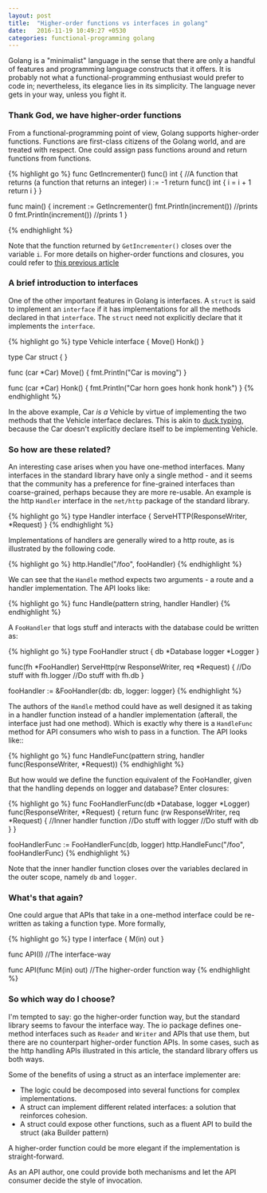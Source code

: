 ```yaml
---
layout: post
title:  "Higher-order functions vs interfaces in golang"
date:   2016-11-19 10:49:27 +0530
categories: functional-programming golang
---
```


Golang is a "minimalist" language in the sense that there are only a handful of features and programming language constructs that it offers.
It is probably not what a functional-programming enthusiast would prefer to code in; nevertheless, its elegance lies in its simplicity. The language never gets in your way, unless you fight it.

### Thank God, we have higher-order functions ###

From a functional-programming point of view, Golang supports higher-order functions. Functions are first-class citizens of the Golang world, and are treated with respect.
One could assign pass functions around and return functions from functions.

{% highlight go %}
func GetIncrementer() func() int { //A function that returns (a function that returns an integer)
  i := -1
  return func() int {
    i = i + 1
    return i
  }
}

func main() {
  increment := GetIncrementer()
  fmt.Println(increment()) //prints 0
  fmt.Println(increment()) //prints 1
}

{% endhighlight %}

Note that the function returned by `GetIncrementer()` closes over the variable `i`. For more details on higher-order functions and closures, you could refer to [this previous article][my-blog-on-closures]

### A brief introduction to interfaces ###

One of the other important features in Golang is interfaces. A `struct` is said to implement an `interface` if it has implementations for all the methods declared in that `interface`. The `struct` need not explicitly declare that it implements the `interface`.

{% highlight go %}
type Vehicle interface {
  Move()
  Honk()
}

type Car struct {
}

func (car *Car) Move() {
  fmt.Println("Car is moving")
}

func (car *Car) Honk() {
  fmt.Println("Car horn goes honk honk honk")
}
{% endhighlight %}

In the above example, Car *is a* Vehicle by virtue of implementing the two methods that the Vehicle interface declares. This is akin to [duck typing][duck-typing], because the Car doesn't explicitly declare itself to be implementing Vehicle.

### So how are these related? ###

An interesting case arises when you have one-method interfaces. Many interfaces in the standard library have only a single method - and it seems that the community has a preference for fine-grained interfaces than coarse-grained, perhaps because they are more re-usable. An example is the http `Handler` interface in the `net/http` package of the standard library.

{% highlight go %}
type Handler interface {
  ServeHTTP(ResponseWriter, *Request)
}
{% endhighlight %}

Implementations of handlers are generally wired to a http route, as is illustrated by the following code.

{% highlight go %}
http.Handle("/foo", fooHandler)
{% endhighlight %}

We can see that the `Handle` method expects two arguments - a route and a handler implementation. The API looks like:

{% highlight go %}
func Handle(pattern string, handler Handler)
{% endhighlight %}

A `FooHandler` that logs stuff and interacts with the database could be written as:

{% highlight go %}
type FooHandler struct {
  db *Database
  logger *Logger
}

func(fh *FooHandler) ServeHttp(rw ResponseWriter, req *Request) {
  //Do stuff with fh.logger
  //Do stuff with fh.db
}

fooHandler := &FooHandler{db: db, logger: logger}
{% endhighlight %}

The authors of the `Handle` method could have as well designed it as taking in a handler function instead of a handler implementation (afterall, the interface just had one method). Which is exactly why there is a `HandleFunc` method for API consumers who wish to pass in a function. The API looks like::

{% highlight go %}
func HandleFunc(pattern string, handler func(ResponseWriter, *Request))
{% endhighlight %}

But how would we define the function equivalent of the FooHandler, given that the handling depends on logger and database?
Enter closures:

{% highlight go %}
func FooHandlerFunc(db *Database, logger *Logger) func(ResponseWriter, *Request) {
  return func (rw ResponseWriter, req *Request) { //Inner handler function
    //Do stuff with logger
    //Do stuff with db
  }
}

fooHandlerFunc := FooHandlerFunc(db, logger)
http.HandleFunc("/foo", fooHandlerFunc)
{% endhighlight %}

Note that the inner handler function closes over the variables declared in the outer scope, namely `db` and `logger`.

### What's that again? ###

One could argue that APIs that take in a one-method interface could be re-written as taking a function type. More formally,

{% highlight go %}
type I interface {
  M(in) out
}

func API(I)  //The interface-way

func API(func M(in) out)  //The higher-order function way
{% endhighlight %}

### So which way do I choose? ###

I'm tempted to say: go the higher-order function way, but the standard library seems to favour the interface way. The io package defines one-method interfaces such as `Reader` and `Writer` and APIs that use them, but there are no counterpart higher-order function APIs. In some cases, such as the http handling APIs illustrated in this article, the standard library offers us both ways.

Some of the benefits of using a struct as an interface implementer are:

* The logic could be decomposed into several functions for complex implementations.
* A struct can implement different related interfaces: a solution that reinforces cohesion.
* A struct could expose other functions, such as a fluent API to build the struct (aka Builder pattern)

A higher-order function could be more elegant if the implementation is straight-forward.

As an API author, one could provide both mechanisms and let the API consumer decide the style of invocation.










[duck-typing]: http://stackoverflow.com/questions/4205130/what-is-duck-typing
[my-blog-on-closures]: http://aquaraga.github.io/functional-programming/javascript/2015/11/18/currying.html
